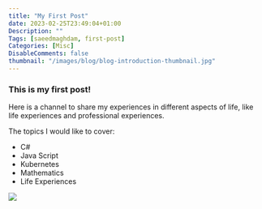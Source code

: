 ```yaml
---
title: "My First Post"
date: 2023-02-25T23:49:04+01:00
Description: ""
Tags: [saeedmaghdam, first-post]
Categories: [Misc]
DisableComments: false
thumbnail: "/images/blog/blog-introduction-thumbnail.jpg"
---
```


### This is my first post!

Here is a channel to share my experiences in different aspects of life, like life experiences and professional experiences. 

The topics I would like to cover:
- C#
- Java Script
- Kubernetes
- Mathematics
- Life Experiences

![](/images/blog/blog-introduction.jpg)